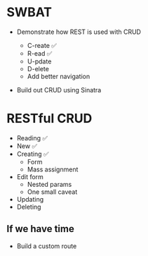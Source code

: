 # SWBAT
* Demonstrate how REST is used with CRUD
  - C-reate  ✅
  - R-ead ✅
  - U-pdate
  - D-elete
  - Add better navigation

* Build out CRUD using Sinatra


# RESTful CRUD
* Reading ✅
* New ✅
* Creating ✅
  * Form
  * Mass assignment
* Edit form
  * Nested params
  * One small caveat
* Updating
* Deleting

## If we have time
* Build a custom route